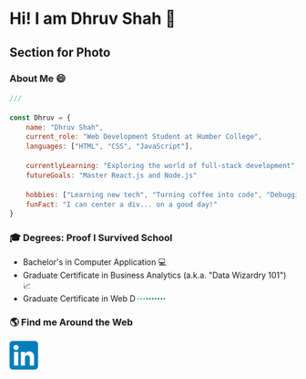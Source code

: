 <!--
**DhruvShah28/DhruvShah28** is a ✨ _special_ ✨ repository because its `README.md` (this file) appears on your GitHub profile.

Here are some ideas to get you started:

- 🔭 I’m currently working on ...
- 🌱 I’m currently learning ...
- 👯 I’m looking to collaborate on ...
- 🤔 I’m looking for help with ...
- 💬 Ask me about ...
- 📫 How to reach me: ...
- 😄 Pronouns: ...
- ⚡ Fun fact: ...
-->

# Hi! I am Dhruv Shah :raising_hand:


## Section for Photo

<!--I am a Web Development student at Humber College with a strong passion for becoming a Web Developer. I have a solid understanding of web design and development, with good knowledge of HTML, CSS, and JavaScript.-->
### About Me :smile:
```js
///

const Dhruv = {
    name: "Dhruv Shah",
    current_role: "Web Development Student at Humber College",
    languages: ["HTML", "CSS", "JavaScript"],
    
    currentlyLearning: "Exploring the world of full-stack development",
    futureGoals: "Master React.js and Node.js"

    hobbies: ["Learning new tech", "Turning coffee into code", "Debugging... forever"],
    funFact: "I can center a div... on a good day!"
}
```

### :mortar_board: Degrees: Proof I Survived School

- Bachelor's in Computer Application :computer:
- Graduate Certificate in Business Analytics (a.k.a. "Data Wizardry 101") :chart_with_upwards_trend:
- Graduate Certificate in Web D<img src="loading-gif-2.gif" height="10px">


### :earth_americas: Find me Around the Web

[<img src="LinkedIn_icon.svg.png" width="50px">](https://www.linkedin.com/in/dhruv-shah-700731208/)
